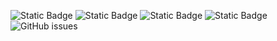 ![Static Badge](https://img.shields.io/badge/blacklists-60-000000) ![Static Badge](https://img.shields.io/badge/blacklisted-3126523-cc0000) ![Static Badge](https://img.shields.io/badge/whitelisted-2242-00CC00) ![Static Badge](https://img.shields.io/badge/streaming_blacklist-28106-000000) ![GitHub issues](https://img.shields.io/github/issues/fabriziosalmi/blacklists)
